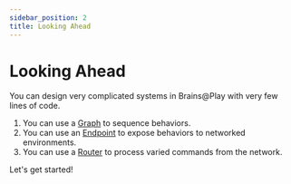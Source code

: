 ```yaml
---
sidebar_position: 2
title: Looking Ahead
---
```


# Looking Ahead
You can design very complicated systems in Brains@Play with very few lines of code.

1. You can use a [Graph](../guides/graphs) to sequence behaviors.
2. You can use an [Endpoint](../guides/endpoints) to expose behaviors to networked environments.
3. You can use a [Router](../guides/routers) to process varied commands from the network.

Let's get started!